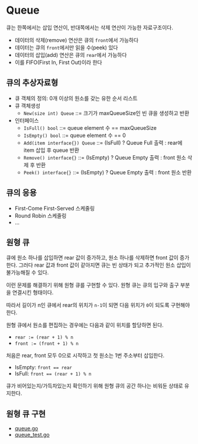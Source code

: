 # Queue

큐는 한쪽에서는 삽입 연산이, 반대쪽에서는 삭제 연산이 가능한 자료구조이다.

- 데이터의 삭제(remove) 연산은 큐의 `front`에서 가능하다
- 데이터는 큐의 `front`에서만 읽을 수(peek) 있다
- 데이터의 삽입(add) 연산은 큐의 `rear`에서 가능하다
- 이를 FIFO(First In, First Out)이라 한다

## 큐의 추상자료형

- 큐 객체의 정의: 0개 이상의 원소를 갖는 유한 순서 리스트
- 큐 객체생성
  - `New(size int) Queue` ::= 크기가 maxQueueSize인 빈 큐을 생성하고 반환
- 인터페이스
  - `IsFull() bool` ::= queue element 수 == maxQueueSize
  - `IsEmpty() bool` ::= queue element 수 == 0
  - `Add(item interface{}) Queue` ::= (IsFull) ? Queue Full 출력 : rear에 item 삽입 후 queue 반환
  - `Remove() interface{}` ::= (IsEmpty) ? Queue Empty 출력 : front 원소 삭제 후 반환
  - `Peek() interface{}` ::= (IsEmpty) ? Queue Empty 출력 : front 원소 반환

## 큐의 응용

- First-Come First-Served 스케줄링
- Round Robin 스케줄링
- ...

## 원형 큐

큐에 원소 하나를 삽입하면 rear 값이 증가하고, 원소 하나를 삭제하면 front 값이 증가한다.
그러다 rear 값과 front 값이 같아지면 큐는 빈 상태가 되고 추가적인 원소 삽입이 불가능해질 수 있다.

이런 문제를 해결하기 위해 원형 큐를 구현할 수 있다.
원형 큐는 큐의 입구와 출구 부분을 연결시킨 형태이다.

따라서 길이가 n인 큐에서 rear의 위치가 `n-1`이 되면 다음 위치가 `0`이 되도록 구현해야 한다.

원형 큐에서 원소를 편집하는 경우에는 다음과 같이 위치를 할당하면 된다.

- `rear := (rear + 1) % n`
- `front := (front + 1) % n`

처음은 rear, front 모두 0으로 시작하고 첫 원소는 1번 주소부터 삽입한다.

- IsEmpty: `front == rear`
- IsFull: `front == (rear + 1) % n`

큐가 비어있는지/가득차있는지 확인하기 위해 원형 큐의 공간 하나는 비워둔 상태로 유지한다.

## 원형 큐 구현

- [queue.go](./queue.go)
- [queue_test.go](./queue_test.go)
